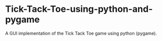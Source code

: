 # Tick-Tack-Toe-using-python-and-pygame
A GUI implementation of the Tick Tack Toe game using python (pygame).
